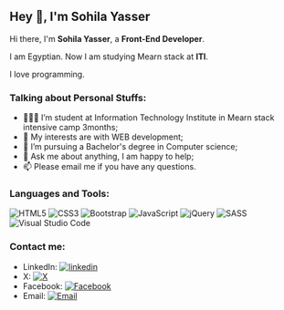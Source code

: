 ## Hey 👋, I'm Sohila Yasser

Hi there, I'm **Sohila Yasser**, a **Front-End Developer**.

I am Egyptian. Now I am studying Mearn stack at **ITI**.

I love programming.

### Talking about Personal Stuffs:

- 👨🏽‍💻 I’m student at Information Technology Institute in Mearn stack intensive camp 3months; 
- 🤔 My interests are with WEB development;
- 💼 I’m pursuing a Bachelor's degree in Computer science;
- 💬 Ask me about anything, I am happy to help;
- 📫 Please email me if you have any questions.

### Languages and Tools:

![HTML5](https://img.shields.io/badge/HTML5-E85823?style=flat-square&logo=HTML5&logoColor=white)
![CSS3](https://img.shields.io/badge/CSS3-1B73BA?style=flat-square&logo=CSS3&logoColor=white)
![Bootstrap](https://img.shields.io/badge/Bootstrap-7C0AF8?style=flat-square&logo=Bootstrap&logoColor=white)
![JavaScript](https://img.shields.io/badge/JavaScript-F7DF1E?style=flat-square&logo=JavaScript&logoColor=white)
![jQuery](https://img.shields.io/badge/jQuery-0868AB?style=flat-square&logo=Jquery&logoColor=white)
![SASS](https://img.shields.io/badge/SASS-CC6699?style=flat-square&logo=SASS&logoColor=white)
![Visual Studio Code](https://img.shields.io/badge/Visual_Studio_Code-007ACC?style=flat-square&logo=Visual-Studio-Code&logoColor=white)

### Contact me:

- LinkedIn: [![linkedin](https://img.shields.io/badge/@SohilaYasser-0A66C2?style=flat-square&logo=linkedin&logoColor=white)](https://www.linkedin.com/in/sohila-yasser-7640752b1)
- X: [![X](https://img.shields.io/badge/@SohilaYasser-000000?style=flat-square&logo=X&logoColor=white)](https://x.com/yasser_sos75844?t=vFpx9RVR5eruXIzY34Pj_Q&s=09) 
- Facebook: [![Facebook](https://img.shields.io/badge/@SohilaYasser-0865FF?style=flat-square&logo=Facebook&logoColor=white)](https://www.facebook.com/profile.php?id=100003543305773&mibextid=ZbWKwL) 
- Email: [![Email](https://img.shields.io/badge/sohilayasser24@gmail.com-D14836?style=flat-square&logo=gmail&logoColor=white)](mailto:sohilayasser24@gmail.com)
